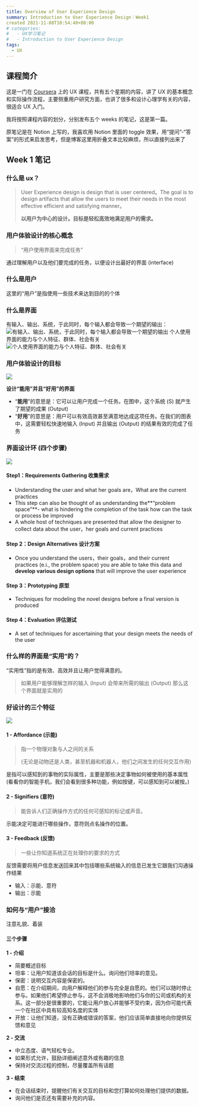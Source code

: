 ```yaml
---
title: Overview of User Experience Design
summary: Introduction to User Experience Design｜Week1
created 2021-11-08T10:54:40+08:00
# categories:
#   - UX学习笔记
#   - Introduction to User Experience Design
tags:
  - UX
---
```


## 课程简介

这是一门在 [Coursera](https://www.coursera.org/learn/user-experience-design) 上的 UX 课程，共有五个星期的内容，讲了 UX 的基本概念和实际操作流程，主要侧重用户研究方面，也讲了很多和设计心理学有关的内容，很适合 UX 入门。

我将按照课程内容的划分，分别发布五个 weeks 的笔记，这是第一篇。

原笔记是在 Notion 上写的，我喜欢用 Notion 里面的 toggle 效果，用“提问”-“答案”的形式来启发思考，但是博客这里用折叠文本比较麻烦，所以直接列出来了

## Week 1 笔记

### 什么是 ux？

> User Experience design is design that is user centered。The goal is to design artifacts that allow the users to meet their needs in the most effective efficient and satisfying manner。
>
> **以用户为中心的设计。目标是轻松高效地满足用户的需求。**

### 用户体验设计的核心概念

> “用户使用界面来完成任务”

通过理解用户以及他们要完成的任务，以便设计出最好的界面 (interface)

### 什么是用户

这里的“用户”是指使用一些技术来达到目的的个体

### 什么是界面

有输入、输出、系统，于此同时，每个输入都会导致一个期望的输出：
![有输入、输出、系统，于此同时，每个输入都会导致一个期望的输出](/2021-11-08-ux1/1.png)
个人使用界面的能力与个人特征、群体、社会有关
![个人使用界面的能力与个人特征、群体、社会有关](/2021-11-08-ux1/2.png)

### 用户体验设计的目标

![](/2021-11-08-ux1/3.png)

**设计“能用”并且“好用”的界面**

- “**能用**”的意思是：它可以让用户完成一个任务。在图中，这个系统 (S) 就产生了期望的成果 (Output)
- “**好用**”的意思是：用户可以有效高效甚至满意地达成这项任务。在我们的图表中，这需要轻松快速地输入 (Input) 并且输出 (Output) 的结果有效的完成了任务

### 界面设计环 (四个步骤)

![](/2021-11-08-ux1/4.png)

#### Step1：Requirements Gathering 收集需求

- Understanding the user and what her goals are，What are the current practices
- This step can also be thought of as understanding the**“problem space”**- what is hindering the completion of the task how can the task or process be improved
- A whole host of techniques are presented that allow the designer to collect data about the user，her goals and current practices

#### Step 2：Design Alternatives 设计方案

- Once you understand the users，their goals，and their current practices (e.i., the problem space) you are able to take this data and **develop various design options** that will improve the user experience

#### Step 3：Prototyping 原型

- Techniques for modeling the novel designs before a final version is produced

#### Step 4：Evaluation 评估测试

- A set of techniques for ascertaining that your design meets the needs of the user

### 什么样的界面是“实用”的？

“实用性”指的是有效、高效并且让用户觉得满意的。

> 如果用户能够理解怎样的输入 (Input) 会带来所需的输出 (Output) 那么这个界面就是实用的

### 好设计的三个特征

![](https://i.loli.net/2021/11/08/MtmwlyuXHGgbJPZ.png)

#### 1 - Affordance (示能)

> 指一个物理对象与人之间的关系
>
> (无论是动物还是人类，甚至机器和机器人，他们之间发生的任何交互作用)

是指可以感知到的事物的实际属性，主要是那些决定事物如何被使用的基本属性 (看看你的智能手机，我们会看到很多种功能，例如按键，可以感知到可以被按。)

#### 2 - Signifiers (意符)

> 能告诉人们正确操作方式的任何可感知的标记或声音。

示能决定可能进行哪些操作，意符则点名操作的位置。

#### 3 - Feedback (反馈)

> 一些让你知道系统正在处理你的要求的方式

反馈需要将用户信息发送回来其中包括哪些系统输入的信息已发生它跟我们沟通操作结果

- 输入：示能、意符
- 输出：示能

### 如何与“用户”接洽

注意礼貌、着装

#### 三个步骤

**1 - 介绍**

- 简要概述目标
- 坦率：让用户知道该会话的目标是什么。询问他们坦率的意见。
- 保密：说明交互内容是保密的。
- 自愿：在介绍期间，向用户解释他们的参与完全是自愿的。他们可以随时停止参与。如果他们希望停止参与，这不会消极地影响他们与你的公司或机构的关系。这一部分是很重要的，它能让用户放心并能够不受约束，因为你可能代表一个在社区中具有较高知名度的实体
- 开放：让他们知道，没有正确或错误的答案，他们应该简单直接地向你提供反馈和意见

**2 - 交流**

- 中立态度、语气轻松专业。
- 如果形式允许，鼓励详细阐述意外或有趣的信息
- 保持对交流过程的控制，尽量覆盖所有话题

**3 - 结束**

- 在会话结束时，提醒他们有关交互的目标和您打算如何处理他们提供的数据。
- 询问他们是否还有需要补充的内容。
